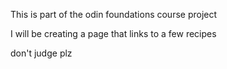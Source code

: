 This is part of the odin foundations course project

I will be creating a page that links to a few recipes

don't judge plz